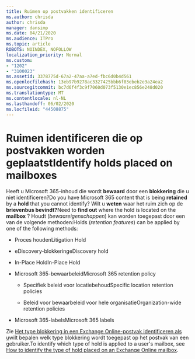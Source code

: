 ```yaml
---
title: Ruimen op postvakken identificeren
ms.author: chrisda
author: chrisda
manager: dansimp
ms.date: 04/21/2020
ms.audience: ITPro
ms.topic: article
ROBOTS: NOINDEX, NOFOLLOW
localization_priority: Normal
ms.custom:
- "1202"
- "3100023"
ms.assetid: 3378775d-67a2-47aa-a7ed-fbc6d0b4d561
ms.openlocfilehash: 13eb97b9278ac3327425bbb6f03ebeb2e3a24ea2
ms.sourcegitcommit: bc7d6f4f3c9f7060d073f5130e1ec856e248d020
ms.translationtype: MT
ms.contentlocale: nl-NL
ms.lasthandoff: 06/02/2020
ms.locfileid: "44508875"
---
```

# <a name="identify-holds-placed-on-mailboxes"></a><span data-ttu-id="36928-102">Ruimen identificeren die op postvakken worden geplaatst</span><span class="sxs-lookup"><span data-stu-id="36928-102">Identify holds placed on mailboxes</span></span>

<span data-ttu-id="36928-103">Heeft u Microsoft 365-inhoud die wordt **bewaard** door een **blokkering** die u niet identificeren?</span><span class="sxs-lookup"><span data-stu-id="36928-103">Do you have Microsoft 365 content that is being **retained** by a **hold** that you cannot identify?</span></span> <span data-ttu-id="36928-104">Wilt u **weten** waar het ruim zich op de **brievenbus bevindt?**</span><span class="sxs-lookup"><span data-stu-id="36928-104">Need to **find out** where the hold is located on the **mailbox** ?</span></span> <span data-ttu-id="36928-105">Houdt (*bewaareigenschappen*) kan worden toegepast door een van de volgende methoden:</span><span class="sxs-lookup"><span data-stu-id="36928-105">Holds (*retention features*) can be applied by one of the following methods:</span></span>
  
- <span data-ttu-id="36928-106">Proces houden</span><span class="sxs-lookup"><span data-stu-id="36928-106">Litigation Hold</span></span>

- <span data-ttu-id="36928-107">eDiscovery-blokkering</span><span class="sxs-lookup"><span data-stu-id="36928-107">eDiscovery hold</span></span>

- <span data-ttu-id="36928-108">In-Place Hold</span><span class="sxs-lookup"><span data-stu-id="36928-108">In-Place Hold</span></span>

- <span data-ttu-id="36928-109">Microsoft 365-bewaarbeleid</span><span class="sxs-lookup"><span data-stu-id="36928-109">Microsoft 365 retention policy</span></span> 

  - <span data-ttu-id="36928-110">Specifiek beleid voor locatiebehoud</span><span class="sxs-lookup"><span data-stu-id="36928-110">Specific location retention policies</span></span>

  - <span data-ttu-id="36928-111">Beleid voor bewaarbeleid voor hele organisatie</span><span class="sxs-lookup"><span data-stu-id="36928-111">Organization-wide retention policies</span></span>

- <span data-ttu-id="36928-112">Microsoft 365-labels</span><span class="sxs-lookup"><span data-stu-id="36928-112">Microsoft 365 labels</span></span>

<span data-ttu-id="36928-113">Zie [Het type blokkering in een Exchange Online-postvak identificeren als u](https://docs.microsoft.com/microsoft-365/compliance/identify-a-hold-on-an-exchange-online-mailbox)wilt bepalen welk type blokkering wordt toegepast op het postvak van een gebruiker.</span><span class="sxs-lookup"><span data-stu-id="36928-113">To identify which type of hold is applied to a user's mailbox, see [How to identify the type of hold placed on an Exchange Online mailbox](https://docs.microsoft.com/microsoft-365/compliance/identify-a-hold-on-an-exchange-online-mailbox).</span></span>
